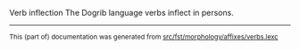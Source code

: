 Verb inflection
The Dogrib language verbs inflect in persons.

* * *

<small>This (part of) documentation was generated from [src/fst/morphology/affixes/verbs.lexc](https://github.com/giellalt/lang-dgr/blob/main/src/fst/morphology/affixes/verbs.lexc)</small>
